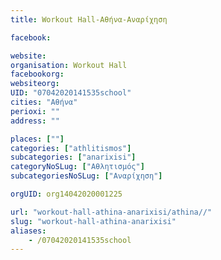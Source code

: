 ```yaml
---
title: Workout Hall-Αθήνα-Αναρίχηση

facebook:

website:
organisation: Workout Hall
facebookorg:
websiteorg:
UID: "07042020141535school"
cities: "Αθήνα"
perioxi: ""
address: ""

places: [""]
categories: ["athlitismos"]
subcategories: ["anarixisi"]
categoryNoSLug: ["Αθλητισμός"]
subcategoriesNoSLug: ["Αναρίχηση"]

orgUID: org14042020001225

url: "workout-hall-athina-anarixisi/athina//"
slug: "workout-hall-athina-anarixisi"
aliases:
    - /07042020141535school
---
```





